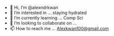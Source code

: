 - 👋 Hi, I’m @alexndrkwan
- 👀 I’m interested in ... staying hydrated
- 🌱 I’m currently learning ... Comp Sci
- 💞️ I’m looking to collaborate on ...
- 📫 How to reach me ... Alexkwan100@gmail.com

<!---
alexndrkwan/alexndrkwan is a ✨ special ✨ repository because its `README.md` (this file) appears on your GitHub profile.
You can click the Preview link to take a look at your changes.
--->
